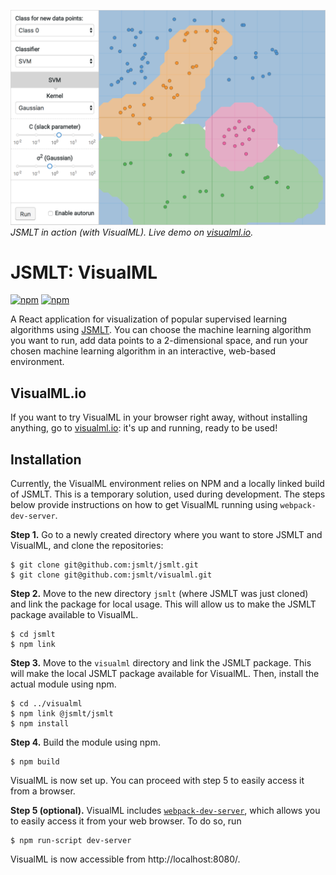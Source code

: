 ![VisualML Screenshot](https://raw.githubusercontent.com/jsmlt/visualml/master/assets/screenshot.png)
 _JSMLT in action (with VisualML). Live demo on [visualml.io](http://visualml.io)._

# JSMLT: VisualML
[![npm](https://img.shields.io/npm/v/@jsmlt/visualml.svg)](https://www.npmjs.com/package/@jsmlt/visualml)
[![npm](https://img.shields.io/npm/dm/@jsmlt/visualml.svg)](https://www.npmjs.com/package/@jsmlt/visualml)

A React application for visualization of popular supervised learning algorithms using [JSMLT](https://github.com/jsmlt/jsmlt). You can choose the machine learning algorithm you want to run, add data points to a 2-dimensional space, and run your chosen machine learning algorithm in an interactive, web-based environment.

## VisualML.io
If you want to try VisualML in your browser right away, without installing anything, go to [visualml.io](http://visualml.io): it's up and running, ready to be used!

## Installation
Currently, the VisualML environment relies on NPM and a locally linked build of JSMLT. This is a temporary solution, used during development. The steps below provide instructions on how to get VisualML running using `webpack-dev-server`.

**Step 1.** Go to a newly created directory where you want to store JSMLT and VisualML, and clone the repositories:
```
$ git clone git@github.com:jsmlt/jsmlt.git
$ git clone git@github.com:jsmlt/visualml.git
```

**Step 2.** Move to the new directory `jsmlt` (where JSMLT was just cloned) and link the package for local usage. This will allow us to make the JSMLT package available to VisualML.
```
$ cd jsmlt
$ npm link
```
**Step 3.** Move to the `visualml` directory and link the JSMLT package. This will make the local JSMLT package available for VisualML. Then, install the actual module using npm.
```
$ cd ../visualml
$ npm link @jsmlt/jsmlt
$ npm install
```

**Step 4.** Build the module using npm.
```
$ npm build
```

VisualML is now set up. You can proceed with step 5 to easily access it from a browser.

**Step 5 (optional).** VisualML includes [`webpack-dev-server`](https://webpack.github.io/docs/webpack-dev-server.html), which allows you to easily access it from your web browser. To do so, run
```
$ npm run-script dev-server
```
VisualML is now accessible from http://localhost:8080/.
